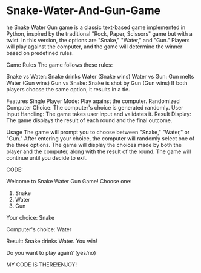 # Snake-Water-And-Gun-Game

he Snake Water Gun game is a classic text-based game implemented in Python, inspired by the traditional "Rock, Paper, Scissors" game but with a twist. In this version, the options are "Snake," "Water," and "Gun." Players will play against the computer, and the game will determine the winner based on predefined rules.

Game Rules
The game follows these rules:

Snake vs Water: Snake drinks Water (Snake wins)
Water vs Gun: Gun melts Water (Gun wins)
Gun vs Snake: Snake is shot by Gun (Gun wins)
If both players choose the same option, it results in a tie.

Features
Single Player Mode: Play against the computer.
Randomized Computer Choice: The computer's choice is generated randomly.
User Input Handling: The game takes user input and validates it.
Result Display: The game displays the result of each round and the final outcome.

Usage
The game will prompt you to choose between "Snake," "Water," or "Gun."
After entering your choice, the computer will randomly select one of the three options.
The game will display the choices made by both the player and the computer, along with the result of the round.
The game will continue until you decide to exit.

CODE:

Welcome to Snake Water Gun Game!
Choose one:
1. Snake
2. Water
3. Gun

Your choice: Snake

Computer's choice: Water

Result: Snake drinks Water. You win!

Do you want to play again? (yes/no)

MY CODE IS THERE!ENJOY!
